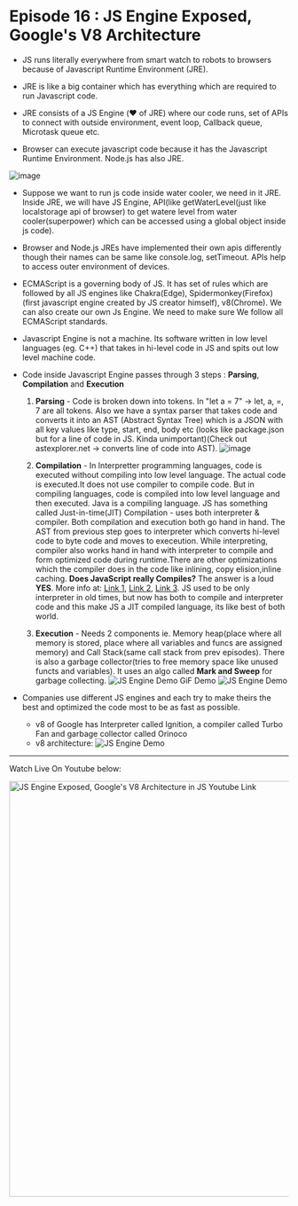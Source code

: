 # Episode 16 : JS Engine Exposed, Google's V8 Architecture

* JS runs literally everywhere from smart watch to robots to browsers because of Javascript Runtime Environment (JRE).

* JRE is like a big container which has everything which are required to run Javascript code.

* JRE consists of a JS Engine (❤️ of JRE) where our code runs, set of APIs to connect with outside environment, event loop, Callback queue, Microtask queue etc.

* Browser can execute javascript code because it has the Javascript Runtime Environment. Node.js has also JRE.

 ![image](https://github.com/Rahul-0108/namaste-javascript-notes/assets/53996840/19514043-ba44-424a-abc5-d4a2bd9ad773)

* Suppose we want to run js code inside water cooler, we need in it JRE. Inside JRE, we will have JS Engine, API(like getWaterLevel(just like localstorage api of browser) to get watere level from water cooler(superpower) which can be accessed using a global object inside js code).

* Browser and Node.js JREs have implemented their own apis differently though their names can be same like console.log, setTimeout. APIs help to access outer environment of devices.


* ECMAScript is a governing body of JS. It has set of rules which are followed by all JS engines like Chakra(Edge), Spidermonkey(Firefox)(first javascript engine created by JS creator himself), v8(Chrome). We can also create our own Js Engine. We need to make sure We follow all ECMAScript standards.

* Javascript Engine is not a machine. Its software written in low level languages (eg. C++) that takes in hi-level code in JS and spits out low level machine code.

* Code inside Javascript Engine passes through 3 steps : **Parsing**, **Compilation** and **Execution**
    1. **Parsing** - Code is broken down into tokens. In "let a = 7" -> let, a, =, 7 are all tokens. Also we have a syntax parser that takes code and converts it into an AST (Abstract Syntax Tree) which is a JSON with all key values like type, start, end, body etc (looks like package.json but for a line of code in JS. Kinda unimportant)(Check out astexplorer.net -> converts line of code into AST).
    ![image](https://github.com/Rahul-0108/namaste-javascript-notes/assets/53996840/e0fc1154-87fa-46d2-a8a9-aa55bd51f06f)

    3. **Compilation** - In Interpretter programming languages, code is executed without compiling into low level language. The actual code is executed.It does not use compiler to compile code. But in compiling languages, code is compiled into low level language and then executed.  Java is a compiling language.  JS has something called Just-in-time(JIT) Compilation - uses both interpreter & compiler. Both compilation and execution both go hand in hand. The AST from previous step goes to interpreter which converts hi-level code to byte code and moves to execeution. While interpreting, compiler also works hand in hand with interpreter to compile and form optimized code during runtime.There are other optimizations which the compiler does in the code like inlining, copy elision,inline caching. **Does JavaScript really Compiles?** The answer is a loud **YES**. More info at: [Link 1](https://github.com/getify/You-Dont-Know-JS/blob/2nd-ed/get-started/ch1.md#whats-in-an-interpretation), [Link 2](https://web.stanford.edu/class/cs98si/slides/overview.html), [Link 3](https://blog.greenroots.info/javascript-interpreted-or-compiled-the-debate-is-over-ckb092cv302mtl6s17t14hq1j). JS used to be only interpreter in old times, but now has both to compile and interpreter code and this make JS a JIT compiled language, its like best of both world.
    4. **Execution** - Needs 2 components ie. Memory heap(place where all memory is stored, place where all variables and funcs are assigned memory) and Call Stack(same call stack from prev episodes). There is also a garbage collector(tries to free memory space like unused functs and variables). It uses an algo called **Mark and Sweep** for garbage collecting.
    ![JS Engine Demo](/assets/jsengine.jpg)
    GiF Demo
    ![JS Engine Demo](/assets/jsenginegif.gif)

* Companies use different JS engines and each try to make theirs the best and optimized the code most to be as fast as possible.
    * v8 of Google has Interpreter called Ignition, a compiler called Turbo Fan and garbage collector called Orinoco
    * v8 architecture:
    ![JS Engine Demo](/assets/jsengine.png)




<hr>

Watch Live On Youtube below:

<a href="https://www.youtube.com/watch?v=2WJL19wDH68&ab_channel=AkshaySaini" target="_blank"><img src="https://img.youtube.com/vi/2WJL19wDH68/0.jpg" width="750"
alt="JS Engine Exposed, Google's V8 Architecture in JS Youtube Link"/></a>
